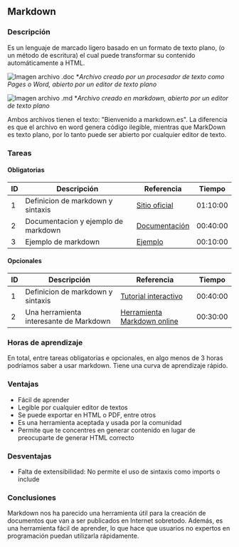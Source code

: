 
##  Markdown 

### Descripción
Es un lenguaje de marcado ligero basado en un formato de texto plano, (o un método de escritura) el cual puede transformar su contenido automáticamente a HTML. 


![Imagen archivo .doc](https://markdown.es/wp-content/uploads/2015/08/Texto-en-procesador-en-editor.jpg)
 **Archivo creado por un procesador de texto como Pages o Word, abierto por un editor de texto plano*
 
 ![Imagen archivo .md](https://markdown.es/wp-content/uploads/2015/08/Texto-en-formato-plano-en-editor.jpg)
 **Archivo creado en markdown, abierto por un editor de texto plano*
 
 Ambos archivos tienen el texto: "Bienvenido a markdown.es". La diferencia es que el archivo en word genera código ilegible, mientras que MarkDown es texto plano, por lo tanto puede ser abierto por cualquier editor de texto.

### Tareas

#### Obligatorias

| ID      | Descripción | Referencia | Tiempo  |
| ------- | ----------- | ---------- | ------- |
| 1  | Definicion de markdown y sintaxis       | [Sitio oficial](https://markdown.es/) | 01:10:00|
| 2  | Documentacion y ejemplo de markdown      | [Documentación](https://joedicastro.com/markdown-la-mejor-opcion-para-crear-contenidos-web.html) | 00:40:00|
| 3  |Ejemplo de markdown      | [Ejemplo](https://github.com/mikhailklassen/Mining-the-Social-Web-3rd-Edition) | 00:10:00|

#### Opcionales

| ID      | Descripción | Referencia | Tiempo  |
| ------- | ----------- | ---------- | ------- |
|  1  | Definicion de markdown y sintaxis       | [Tutorial interactivo](https://www.markdowntutorial.com/) | 00:40:00|
|  2  | Una herramienta interesante de Markdown      | [Herramienta Markdown online](http://hackmd.io/) | 00:30:00|

### Horas de aprendizaje
    
En total, entre tareas obligatorias e opcionales, en algo menos de 3 horas podríamos saber a usar markdown. Tiene una curva de aprendizaje rápido.
    
### Ventajas
* Fácil de aprender
* Legible por cualquier editor de textos
* Se puede exportar en HTML o PDF, entre otros
* Es una herramienta aceptada y usada por la comunidad
* Permite que te concentres en generar contenido en lugar de preocuparte de generar HTML correcto

### Desventajas
* Falta de extensibilidad: No permite el uso de sintaxis como imports o include

### Conclusiones
Markdown nos ha parecido una herramienta útil para la creación de documentos que van a ser publicados en Internet sobretodo. Además, es una herramienta fácil de aprender, lo que hace que usuarios no expertos en programación puedan utilizarla rápidamente.


